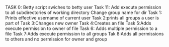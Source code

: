 TASK 0: Betty script swiches to betty user
Task 11: Add execute permission to all subdirectories of working directory
Change group name for dir
Task 1: Prints effective username of current user
Task 2:prints all groups a user is part of
Task 3:Changes new owner
Task 4:Creates an file
Task 5:Adds execute permission to owner of file
Task 6: Adds multiple permission to a file
Task 7:Adds execute permission to all groups
Tak 8:Adds all permissions to others and no permission for owner and group

